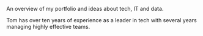 An overview of my portfolio and ideas about tech, IT and data.

Tom has over ten years of experience as a leader in tech with several years managing highly effective teams.
